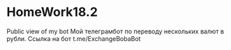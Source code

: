 # HomeWork18.2
Public view of my bot
Мой телеграмбот по переводу нескольких валют в рубли. 
Ссылка на бот t.me/ExchangeBobaBot